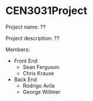 # CEN3031Project

Project name: ??

Project description: ??

Members:
- Front End
  - Sean Ferguson
  - Chris Krause
- Back End
  - Rodrigo Avila
  - George Willmer
